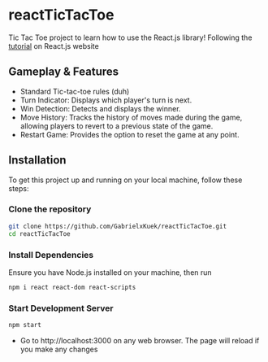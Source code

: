# reactTicTacToe
Tic Tac Toe project to learn how to use the React.js library! Following the [tutorial](https://react.dev/learn/tutorial-tic-tac-toe) on React.js website

## Gameplay & Features

- Standard Tic-tac-toe rules (duh)
- Turn Indicator: Displays which player's turn is next.
- Win Detection: Detects and displays the winner.
- Move History: Tracks the history of moves made during the game, allowing players to revert to a previous state of the game.
- Restart Game: Provides the option to reset the game at any point.

## Installation

To get this project up and running on your local machine, follow these steps:

### Clone the repository

```bash
git clone https://github.com/GabrielxKuek/reactTicTacToe.git
cd reactTicTacToe
```

### Install Dependencies

Ensure you have Node.js installed on your machine, then run

```bash
npm i react react-dom react-scripts
```

### Start Development Server

```bash
npm start
```
- Go to http://localhost:3000 on any web browser. The page will reload if you make any changes

